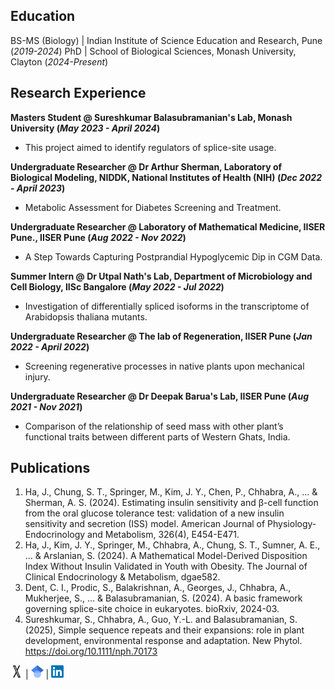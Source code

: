 ## Education

BS-MS (Biology) | Indian Institute of Science Education and Research, Pune (_2019-2024_)
PhD | School of Biological Sciences, Monash University, Clayton (_2024-Present_)


## Research Experience
**Masters Student @ Sureshkumar Balasubramanian's Lab, Monash University (_May 2023 - April 2024_)**
- This project aimed to identify regulators of splice-site usage.

**Undergraduate Researcher @ Dr Arthur Sherman, Laboratory of Biological Modeling, NIDDK, National Institutes of Health (NIH) (_Dec 2022 -  April 2023_)**
- Metabolic Assessment for Diabetes Screening and Treatment.

**Undergraduate Researcher @ Laboratory of Mathematical Medicine, IISER Pune., IISER Pune (_Aug 2022 -  Nov 2022_)**
- A Step Towards Capturing Postprandial Hypoglycemic Dip in CGM Data.

**Summer Intern @ Dr Utpal Nath's Lab, Department of Microbiology and Cell Biology, IISc Bangalore (_May 2022 -  Jul 2022_)**
- Investigation of differentially spliced isoforms in the transcriptome of Arabidopsis thaliana mutants.
 
**Undergraduate Researcher @ The lab of Regeneration, IISER Pune (_Jan 2022 -  April 2022_)**
- Screening regenerative processes in native plants upon mechanical injury.

**Undergraduate Researcher @ Dr Deepak Barua's Lab, IISER Pune (_Aug 2021 - Nov 2021_)**
- Comparison of the relationship of seed mass with other plant’s functional traits between different parts of Western Ghats, India.


## Publications
1. Ha, J., Chung, S. T., Springer, M., Kim, J. Y., Chen, P., Chhabra, A., ... & Sherman, A. S. (2024). Estimating insulin sensitivity and β-cell function from the oral glucose tolerance test: validation of a new insulin sensitivity and secretion (ISS) model. American Journal of Physiology-Endocrinology and Metabolism, 326(4), E454-E471.
2. Ha, J., Kim, J. Y., Springer, M., Chhabra, A., Chung, S. T., Sumner, A. E., ... & Arslanian, S. (2024). A Mathematical Model-Derived Disposition Index Without Insulin Validated in Youth with Obesity. The Journal of Clinical Endocrinology & Metabolism, dgae582.
3. Dent, C. I., Prodic, S., Balakrishnan, A., Georges, J., Chhabra, A., Mukherjee, S., ... & Balasubramanian, S. (2024). A basic framework governing splice-site choice in eukaryotes. bioRxiv, 2024-03.
4. Sureshkumar, S., Chhabra, A., Guo, Y.-L. and Balasubramanian, S. (2025), Simple sequence repeats and their expansions: role in plant development, environmental response and adaptation. New Phytol. https://doi.org/10.1111/nph.70173



[<img src="/Images/X-Logo.png" width="20" height="20">](https://x.com/Aaryan__Chhabra) | [<img src="/Images/Google_Scholar_logo.svg.png" width="20" height="20">](https://scholar.google.com/citations?user=ikNtX5wAAAAJ&hl=en) | [<img src="/Images/LinkedIn_logo_initials.png" width="20" height="20">](https://www.linkedin.com/in/aaryan-chhabra-947ab6243/)

